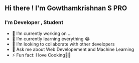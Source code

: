 ## Hi there ! I'm Gowthamkrishnan S PRO

### I'm Developer , Student

- 🔭 I’m currently working on ...
- 🌱 I’m currently learning everything 😂
- 👯 I’m looking to collaborate with other developers
- 💬 Ask me about Web Developement and Machine Learning
- ⚡ Fun fact: I love Cooking👨‍🍳

